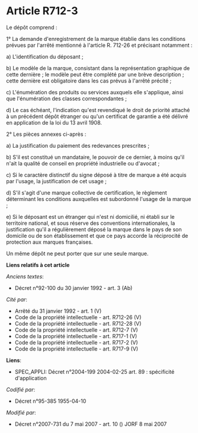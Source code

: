 # Article R712-3

Le dépôt comprend : 

1° La demande d'enregistrement de la marque établie dans les conditions prévues par l'arrêté mentionné à l'article R. 712-26
et précisant notamment : 

a) L'identification du déposant ; 

b) Le modèle de la marque, consistant dans la représentation graphique de cette dernière ; le modèle peut être complété par
une brève description ; cette dernière est obligatoire dans les cas prévus à l'arrêté précité ; 

c) L'énumération des produits ou services auxquels elle s'applique, ainsi que l'énumération des classes correspondantes ; 

d) Le cas échéant, l'indication qu'est revendiqué le droit de priorité attaché à un précédent dépôt étranger ou qu'un
certificat de garantie a été délivré en application de la loi du 13 avril 1908.

2° Les pièces annexes ci-après : 

a) La justification du paiement des redevances prescrites ; 

b) S'il est constitué un mandataire, le pouvoir de ce dernier, à moins qu'il n'ait la qualité de conseil en propriété
industrielle ou d'avocat ; 

c) Si le caractère distinctif du signe déposé à titre de marque a été acquis par l'usage, la justification de cet usage ; 

d) S'il s'agit d'une marque collective de certification, le règlement déterminant les conditions auxquelles est subordonné
l'usage de la marque ; 

e) Si le déposant est un étranger qui n'est ni domicilié, ni établi sur le territoire national, et sous réserve des
conventions internationales, la justification qu'il a régulièrement déposé la marque dans le pays de son domicile ou de son
établissement et que ce pays accorde la réciprocité de protection aux marques françaises. 

Un même dépôt ne peut porter que sur une seule marque.

**Liens relatifs à cet article**

_Anciens textes_:

  - Décret n°92-100 du 30 janvier 1992 - art. 3 (Ab)

_Cité par_:

  - Arrêté du 31 janvier 1992 - art. 1 (V)
  - Code de la propriété intellectuelle - art. R712-26 (V)
  - Code de la propriété intellectuelle - art. R712-28 (V)
  - Code de la propriété intellectuelle - art. R712-7 (V)
  - Code de la propriété intellectuelle - art. R717-1 (V)
  - Code de la propriété intellectuelle - art. R717-2 (V)
  - Code de la propriété intellectuelle - art. R717-9 (V)

**Liens**:

  - SPEC_APPLI: Décret n°2004-199 2004-02-25 art. 89 : spécificité d'application

_Codifié par_:

  - Décret n°95-385 1955-04-10

_Modifié par_:

  - Décret n°2007-731 du 7 mai 2007 - art. 10 () JORF 8 mai 2007
